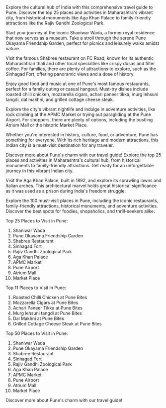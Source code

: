 Explore the cultural hub of India with this comprehensive travel guide to Pune. Discover the top 25 places and activities in Maharashtra's vibrant city, from historical monuments like Aga Khan Palace to family-friendly attractions like the Rajiv Gandhi Zoological Park.

Start your journey at the iconic Shaniwar Wada, a former royal residence that now serves as a museum. Take a stroll through the serene Pune Okayama Friendship Garden, perfect for picnics and leisurely walks amidst nature.

Visit the famous Shabree restaurant on FC Road, known for its authentic Maharashtrian thali and other local specialties like crispy dosas and filter coffee. For families, there are plenty of attractions to explore, such as the Sinhagad Fort, offering panoramic views and a dose of history.

Enjoy good food and music at one of Pune's most famous restaurants, perfect for a family outing or casual hangout. Must-try dishes include roasted chilli chicken, mozzarella cigars, achari paneer tikka, murg lehsuni tangdi, dal makhni, and grilled cottage cheese steak.

Explore the city's vibrant nightlife and indulge in adventure activities, like rock climbing at the APMC Market or trying out paragliding at the Pune Airport. For shoppers, there are plenty of options, including the bustling Atrium Mall or the historic Market Place.

Whether you're interested in history, culture, food, or adventure, Pune has something for everyone. With its rich heritage and modern attractions, this Indian city is a must-visit destination for any traveler.

Discover more about Pune's charm with our travel guide! Explore the top 25 places and activities in Maharashtra's cultural hub, from historical monuments to family-friendly attractions. Get ready for an unforgettable journey in this vibrant Indian city.

Visit the Aga Khan Palace, built in 1892, and explore its sprawling lawns and Italian arches. This architectural marvel holds great historical significance as it was used as a prison during India's freedom struggle.

Explore the 100 must-visit places in Pune, including the iconic restaurants, family-friendly attractions, historical monuments, and adventure activities. Discover the best spots for foodies, shopaholics, and thrill-seekers alike.

Top 25 Places to Visit in Pune:

1. Shaniwar Wada
2. Pune Okayama Friendship Garden
3. Shabree Restaurant
4. Sinhagad Fort
5. Rajiv Gandhi Zoological Park
6. Aga Khan Palace
7. APMC Market
8. Pune Airport
9. Atrium Mall
10. Market Place

Top 11 Places to Visit in Pune:

1. Roasted Chilli Chicken at Pune Bites
2. Mozzarella Cigars at Pune Bites
3. Achari Paneer Tikka at Pune Bites
4. Murg lehsuni tangdi at Pune Bites
5. Dal Makhni at Pune Bites
6. Grilled Cottage Cheese Steak at Pune Bites

Top 50 Places to Visit in Pune:

1. Shaniwar Wada
2. Pune Okayama Friendship Garden
3. Shabree Restaurant
4. Sinhagad Fort
5. Rajiv Gandhi Zoological Park
6. Aga Khan Palace
7. APMC Market
8. Pune Airport
9. Atrium Mall
10. Market Place

Discover more about Pune's charm with our travel guide!